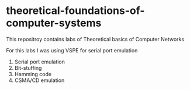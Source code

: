 # theoretical-foundations-of-computer-systems
This repositroy contains labs of Theoretical basics of Computer Networks

For this labs I was using VSPE for serial port emulation

1. Serial port emulation
2. Bit-stuffing
3. Hamming code
4. CSMA/CD emulation
